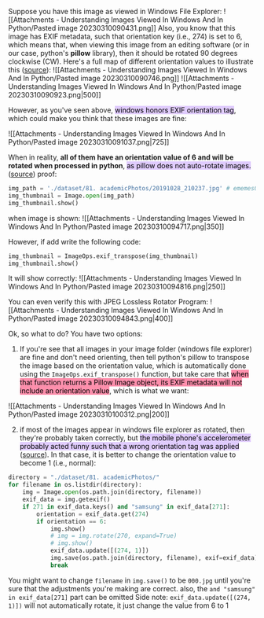 
Suppose you have this image as viewed in Windows File Explorer:
![[Attachments - Understanding Images Viewed In Windows And In Python/Pasted image 20230310090431.png]]
Also, you know that this image has EXIF metadata, such that orientation key (i.e., 274) is set to 6, which means that, when viewing this image from an editing software (or in our case, python's **pillow** library), then it should be rotated 90 degrees clockwise (CW). Here's a full map of different orientation values to illustrate this ([source](https://sirv.com/help/articles/rotate-photos-to-be-upright/#:~:text=EXIF%20orientation%20values,-The%208%20EXIF&text=%3D%200%20degrees%2C%20mirrored%3A%20image,image%20is%20on%20its%20side.)):
![[Attachments - Understanding Images Viewed In Windows And In Python/Pasted image 20230310090746.png]]
![[Attachments - Understanding Images Viewed In Windows And In Python/Pasted image 20230310090923.png|500]]

However, as you've seen above, <mark style="background: #D2B3FFA6;">windows honors EXIF orientation tag</mark>, which could make you think that these images are fine:

![[Attachments - Understanding Images Viewed In Windows And In Python/Pasted image 20230310091037.png|725]]

When in reality, **all of them have an orientation value of 6 and will be rotated when processed in python**, <mark style="background: #D2B3FFA6;">as pillow does not auto-rotate images.</mark>  ([source](https://github.com/python-pillow/Pillow/issues/4703))
proof:
```python
img_path = './dataset/81. academicPhotos/20191028_210237.jpg' # ememes0001943
img_thumbnail = Image.open(img_path)
img_thumbnail.show()
```
when image is shown:
![[Attachments - Understanding Images Viewed In Windows And In Python/Pasted image 20230310094717.png|350]]

However, if add write the following code:
```python
img_thumbnail = ImageOps.exif_transpose(img_thumbnail)
img_thumbnail.show()
```
It will show correctly:
![[Attachments - Understanding Images Viewed In Windows And In Python/Pasted image 20230310094816.png|250]]

You can even verify this with JPEG Lossless Rotator Program:
![[Attachments - Understanding Images Viewed In Windows And In Python/Pasted image 20230310094843.png|400]]

Ok, so what to do?
You have two options:
1. If you're see that all images in your image folder (windows file explorer) are fine and don't need orienting, then tell python's pillow to transpose the image based on the orientation value, which is automatically done using the `ImageOps.exif_transpose()` function, but take care that <mark style="background: #FF5582A6;">when that function returns a Pillow Image object, its EXIF metadata will not include an orientation value</mark>, which is what we want:

![[Attachments - Understanding Images Viewed In Windows And In Python/Pasted image 20230310100312.png|200]]


2. if most of the images appear in windows file explorer as rotated, then they're probably taken correctly, but <mark style="background: #D2B3FFA6;">the mobile phone's accelerometer probably acted funny such that a wrong orientation tag was applied</mark> ([source](https://superuser.com/questions/975288/why-arent-images-rotated-in-windows-photo-viewer#:~:text=own%20question.%20%E2%80%9C%E2%80%A6-,the%20%22landscape%22%20orientation%20is%20photographically%20correct%2C%20though%20the%20camera%20may%20have%20been%20in%20a%20funny%20position%20causing%20an%20accelerometer%20to%20think%20that%20a%20%22portrait%22%20orientation%20was%20intended,-.%E2%80%9D%20Windows%20Photo)). In that case, it is better to change the orientation value to become 1 (i.e., normal):
   
``` python
directory = "./dataset/81. academicPhotos/"
for filename in os.listdir(directory):
    img = Image.open(os.path.join(directory, filename))
    exif_data = img.getexif()
    if 271 in exif_data.keys() and "samsung" in exif_data[271]:
        orientation = exif_data.get(274)
        if orientation == 6: 
            img.show()
            # img = img.rotate(270, expand=True)
            # img.show()
            exif_data.update([(274, 1)])
            img.save(os.path.join(directory, filename), exif=exif_data)
            break
```

You might want to change `filename` in `img.save()` to be `000.jpg` until you're sure that the adjustments you're making are correct. also, the `and "samsung" in exif_data[271]` part can be omitted 
Side note: `exif_data.update([(274, 1)])` will not automatically rotate, it just change the value from 6 to 1



